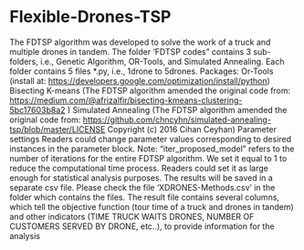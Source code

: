 # Flexible-Drones-TSP
The FDTSP algorithm was developed to solve the work of a truck and multiple drones in tandem.
The folder ‘FDTSP codes” contains 3 sub-folders, i.e., Genetic Algorithm, OR-Tools, and Simulated Annealing. Each folder contains 5 files *.py, i.e., 1drone to 5drones.
Packages:
Or-Tools (install at: https://developers.google.com/optimization/install/python)
Bisecting K-means (The FDTSP algorithm amended the original code from: https://medium.com/@afrizalfir/bisecting-kmeans-clustering-5bc17603b8a2 )
Simulated Annealing (The FDTSP algorithm amended the original code from: https://github.com/chncyhn/simulated-annealing-tsp/blob/master/LICENSE Copyright (c) 2016 Cihan Ceyhan)
Parameter settings Readers could change parameter values corresponding to desired instances in the parameter block. Note: “iter_proposed_model” refers to the number of iterations for the entire FDTSP algorithm. We set it equal to 1 to reduce the computational time process. Readers could set it as large enough for statistical analysis purposes.
The results will be saved in a separate csv file. Please check the file ‘XDRONES-Methods.csv’ in the folder which contains the files. The result file contains several columns, which tell the objective function (tour time of a truck and drones in tandem) and other indicators (TIME TRUCK WAITS DRONES, NUMBER OF CUSTOMERS SERVED BY DRONE, etc..), to provide information for the analysis
